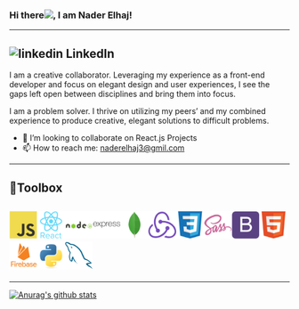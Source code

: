 

### Hi there<img src="https://raw.githubusercontent.com/MartinHeinz/MartinHeinz/master/wave.gif" width="30px">, I am Nader Elhaj!
---
<img src="https://i.stack.imgur.com/gVE0j.png" alt="linkedin"> LinkedIn</a> &nbsp; 
---
I am a creative collaborator. Leveraging my experience as a front-end developer and focus on elegant design and user experiences, I see the gaps left open between disciplines and bring them into focus.

I am a problem solver. I thrive on utilizing my peers’ and my combined experience to produce creative, elegant solutions to difficult problems.



- 👯 I’m looking to collaborate on React.js Projects
- 📫 How to reach me: naderelhaj3@gmil.com

</p>

---

🧰Toolbox
---
<img src="https://raw.githubusercontent.com/devicons/devicon/c7d326b6009e60442abc35fa45706d6f30ee4c8e/icons/javascript/javascript-original.svg" alt="js logo" width="50px" height="50px" ><img src="https://github.com/devicons/devicon/blob/master/icons/react/react-original-wordmark.svg" alt="js logo" width="50px" height="50px" ><img src="https://github.com/devicons/devicon/blob/master/icons/nodejs/nodejs-original-wordmark.svg" alt="js logo" width="50px" height="50px" ><img src="https://github.com/devicons/devicon/blob/master/icons/express/express-original-wordmark.svg" alt="js logo" width="50px" height="50px" ><img src="https://github.com/devicons/devicon/blob/master/icons/mongodb/mongodb-original.svg" alt="js logo" width="50px" height="50px" ><img src="https://github.com/devicons/devicon/blob/master/icons/redux/redux-original.svg" alt="js logo" width="50px" height="50px" ><img src="https://github.com/devicons/devicon/blob/master/icons/css3/css3-original.svg" alt="js logo" width="50px" height="50px" ><img src="https://github.com/devicons/devicon/blob/master/icons/sass/sass-original.svg" alt="js logo" width="50px" height="50px" ><img src="https://github.com/devicons/devicon/blob/master/icons/bootstrap/bootstrap-plain.svg" alt="js logo" width="50px" height="50px" ><img src="https://github.com/devicons/devicon/blob/master/icons/html5/html5-original.svg" alt="js logo" width="50px" height="50px" ><img src="https://github.com/devicons/devicon/blob/master/icons/firebase/firebase-plain-wordmark.svg" alt="js logo" width="50px" height="50px" ><img src="https://github.com/devicons/devicon/blob/master/icons/python/python-original.svg" alt="js logo" width="50px" height="50px" ><img src="https://github.com/devicons/devicon/blob/master/icons/mysql/mysql-original.svg" alt="js logo" width="50px" height="50px" >
---
---
[![Anurag's github stats](https://github-readme-stats.vercel.app/api?username=NaderElhaj)](https://github.com/anuraghazra/github-readme-stats)
<!--
**NaderElhaj/NaderElhaj** is a ✨ _special_ ✨ repository because its `README.md` (this file) appears on your GitHub profile.

Here are some ideas to get you started:

- 🔭 I’m currently working on ...
- 🌱 I’m currently learning ...
- 👯 I’m looking to collaborate on ...
- 🤔 I’m looking for help with ...
- 💬 Ask me about ...
- 📫 How to reach me: ...
- 😄 Pronouns: ...
- ⚡ Fun fact: ...
-->
